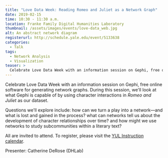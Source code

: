 ```yaml
---
title: "Love Data Week: Reading Romeo and Juliet as a Network Graph"
date: 2019-02-15
time: 10:30 - 11:30 a.m.
location: Franke Family Digital Humanities Laboratory
thumbnail: /assets/images/events/love-data_web.jpg
alt: An abstract network diagram
registerurl: http://schedule.yale.edu/event/5133638
categories:
  - Talk
tags:
  - Network Analysis
  - Visualization
teaser: >
  Celebrate Love Data Week with an information session on Gephi, free online software for generating network graphs. During this session, we'll look at what Gephi is capable of using character interactions in *Romeo and Juliet* as our dataset. 
---
```

Celebrate Love Data Week with an information session on Gephi, free online software for generating network graphs. During this session, we'll look at what Gephi is capable of by using character interactions in *Romeo and Juliet* as our dataset. 

Questions we'll explore include: how can we turn a play into a network—and what is lost and gained in the process? what can networks tell us about the development of character relationships over time? and how might we use networks to study subcommunities within a literary text?

All are invited to attend. To register, please visit the <a href='http://schedule.yale.edu/event/5133638' target='_blank'>YUL Instruction calendar</a>.

Presenter: Catherine DeRose (DHLab)
